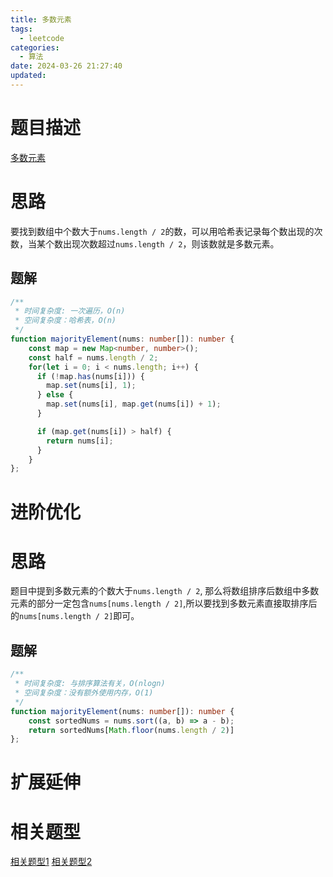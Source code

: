 ```yaml
---
title: 多数元素
tags:
  - leetcode
categories:
  - 算法
date: 2024-03-26 21:27:40
updated:
---
```

# 题目描述
[多数元素](https://leetcode.cn/problems/majority-element/description/?envType=study-plan-v2&envId=top-interview-150)

# 思路
要找到数组中个数大于`nums.length / 2`的数，可以用哈希表记录每个数出现的次数，当某个数出现次数超过`nums.length / 2`，则该数就是多数元素。

## 题解
```typescript
/**
 * 时间复杂度: 一次遍历，O(n)
 * 空间复杂度：哈希表，O(n)
 */
function majorityElement(nums: number[]): number {
    const map = new Map<number, number>();
    const half = nums.length / 2;
    for(let i = 0; i < nums.length; i++) {
      if (!map.has(nums[i])) {
        map.set(nums[i], 1);
      } else {
        map.set(nums[i], map.get(nums[i]) + 1);
      }

      if (map.get(nums[i]) > half) {
        return nums[i];
      }
    }
};
```

# 进阶优化

# 思路
题目中提到多数元素的个数大于`nums.length / 2`, 那么将数组排序后数组中多数元素的部分一定包含`nums[nums.length / 2]`,所以要找到多数元素直接取排序后的`nums[nums.length / 2]`即可。

## 题解
```typescript
/**
 * 时间复杂度: 与排序算法有关，O(nlogn)
 * 空间复杂度：没有额外使用内存，O(1)
 */
function majorityElement(nums: number[]): number {
    const sortedNums = nums.sort((a, b) => a - b);
    return sortedNums[Math.floor(nums.length / 2)]
};
```

# 扩展延伸

# 相关题型

[相关题型1]()
[相关题型2]()


